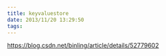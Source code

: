 ```yaml
---
title: keyvaluestore
date: 2013/11/20 13:29:50
tags:
---
```



<https://blog.csdn.net/binling/article/details/52779602>
